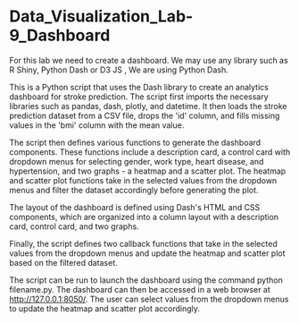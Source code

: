# Data_Visualization_Lab-9_Dashboard

For this lab we need to create a dashboard.
We may use any library such as R Shiny, Python Dash or D3 JS , We are using Python Dash.

This is a Python script that uses the Dash library to create an analytics dashboard for stroke prediction. The script first imports the necessary libraries such as pandas, dash, plotly, and datetime. It then loads the stroke prediction dataset from a CSV file, drops the 'id' column, and fills missing values in the 'bmi' column with the mean value.

The script then defines various functions to generate the dashboard components. These functions include a description card, a control card with dropdown menus for selecting gender, work type, heart disease, and hypertension, and two graphs - a heatmap and a scatter plot. The heatmap and scatter plot functions take in the selected values from the dropdown menus and filter the dataset accordingly before generating the plot.

The layout of the dashboard is defined using Dash's HTML and CSS components, which are organized into a column layout with a description card, control card, and two graphs.

Finally, the script defines two callback functions that take in the selected values from the dropdown menus and update the heatmap and scatter plot based on the filtered dataset.

The script can be run to launch the dashboard using the command python filename.py. The dashboard can then be accessed in a web browser at http://127.0.0.1:8050/. The user can select values from the dropdown menus to update the heatmap and scatter plot accordingly.



